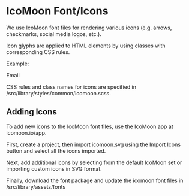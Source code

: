 # IcoMoon Font/Icons

We use IcoMoon font files for rendering various icons (e.g. arrows, checkmarks, social media logos, etc.).

Icon glyphs are applied to HTML elements by using classes with corresponding CSS rules.

Example: <p><i class="icon icon-email"></i> Email</p>

CSS rules and class names for icons are specified in /src/library/styles/common/icomoon.scss.

## Adding Icons

To add new icons to the IcoMoon font files, use the IcoMoon app at icomoon.io/app.

First, create a project, then import icomoon.svg using the Import Icons button and select all the icons imported.

Next, add additional icons by selecting from the default IcoMoon set or importing custom icons in SVG format.

Finally, download the font package and update the icomoon font files in /src/library/assets/fonts
